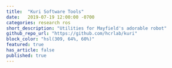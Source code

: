 ```yaml
---
title:  "Kuri Software Tools"
date:   2019-07-19 12:00:00 -0700
categories: research ros
short_description: "Utilities for Mayfield's adorable robot"
github_repo_url: "https://github.com/hcrlab/kuri"
block_color: "hsl(309, 64%, 60%)"
featured: true
has_article: false
published: true
---
```

